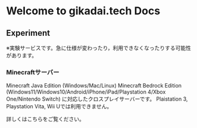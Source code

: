# Welcome to gikadai.tech Docs

## Experiment
※実験サービスです。急に仕様が変わったり，利用できなくなったりする可能性があります。

### Minecraftサーバー
Minecraft Java Edition (Windows/Mac/Linux)
Minecraft Bedrock Edition (Windows11/Windows10/Android/iPhone/iPad/Playstation 4/Xbox One/Nintendo Switch)
に対応したクロスプレイサーバーです。
Plaistation 3, Playstation Vita, Wii Uでは利用できません。

詳しくはこちらをご覧ください。
